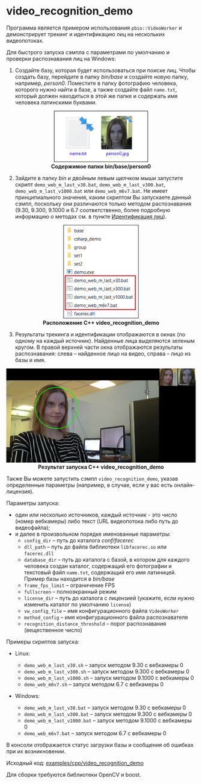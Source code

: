 # video_recognition_demo

Программа является примером использования `pbio::VideoWorker` и демонстрирует трекинг и идентификацию лиц на нескольких видеопотоках.

Для быстрого запуска сэмпла с параметрами по умолчанию и проверки распознавания лиц на Windows:

1. Создайте базу, которая будет использоваться при поиске лиц. Чтобы создать базу, перейдите в папку *bin/base* и создайте новую папку, например, *person0*. Поместите в папку фотографию человека, которого нужно найти в базе, а также создайте файл `name.txt`, который должен находиться в этой же папке и содержать имя человека латинскими буквами.

<p align="center">
<img width="250" src="../../img/video_rec_base_folder.png"><br>
<b>Содержимое папки bin/base/person0</b>
</p>

2. Зайдите в папку *bin* и двойным левым щелчком мыши запустите скрипт `demo_web_m_last_v30.bat`, `demo_web_m_last_v300.bat`, `demo_web_m_last_v1000.bat` или `demo_web_m6v7.bat`. Не имеет принципиального значения, каким скриптом Вы запускаете данный сэмпл, поскольку они различаются только методом распознавания (9.30, 9.300, 9.1000 и 6.7 соответственно, более подробную информацию о методах см. в пункте [Идентификация лиц](../../development/face_identification.md)).

<p align="center">
<img width="200" src="../../img/cpp_video_recognition.png"><br>
<b>Расположение C++ video_recognition_demo</b>
</p>

3. Результаты трекинга и идентификации отображаются в окнах (по одному на каждый источник). Найденные лица выделяются зеленым кругом. В правой верхней части окна отображаются результаты распознавания: слева – найденное лицо на видео, справа – лицо из базы и имя.

<p align="center">
<img width="700" src="../../img/video_rec_demo_result.png"><br>
<b>Результат запуска C++ video_recognition_demo</b>
</p>

Также Вы можете запустить сэмпл `video_recognition_demo`, указав определенные параметры (например, в случае, если у вас есть онлайн-лицензия).

Параметры запуска:

* один или несколько источников, каждый источник - это число (номер вебкамеры) либо текст (URL видеопотока либо путь до видеофайла);
* и далее в произвольном порядке именованные параметры:
    * `config_dir` – путь до каталога *conf/facerec*
    * `dll_path` – путь до файла библиотеки `libfacerec.so` или `facerec.dll`
    * `database_dir` – путь до каталога с базой, в котором для каждого человека создан каталог, содержащий его фотографии и текстовый файл `name.txt`, содержащий его имя латиницей. Пример базы находится в *bin/base*
    * `frame_fps_limit` – ограничение FPS
    * `fullscreen` – полноэкранный режим
    * `license_dir` – путь до каталога с лицензией (укажите, если нужно изменить каталог по умолчанию `license`)
    * `vw_config_file` – имя конфигурационного файла `VideoWorker`
    * `method_config` – имя конфигурационного файла распознавателя
    * `recognition_distance_threshold` – порог распознавания (вещественное число)

Примеры скриптов запуска:

* Linux:
    * `demo_web_m_last_v30.sh` – запуск методом 9.30 с вебкамеры 0
    * `demo_web_m_last_v300.sh` – запуск методом 9.300 с вебкамеры 0
    * `demo_web_m_last_v1000.sh` – запуск методом 9.1000 с вебкамеры 0
    * `demo_web_m6v7.sh` – запуск методом 6.7 с вебкамеры 0

* Windows:
    * `demo_web_m_last_v30.bat` – запуск методом 9.30 с вебкамеры 0
    * `demo_web_m_last_v300.bat` – запуск методом 9.300 с вебкамеры 0
    * `demo_web_m_last_v1000.bat` – запуск методом 9.1000 с вебкамеры 0
    * `demo_web_m6v7.bat` – запуск методом 6.7 с вебкамеры 0

В консоли отображается статус загрузки базы и сообщения об ошибках при их возникновении.

Исходный код: [examples/cpp/video_recognition_demo](../../../examples/cpp/video_recognition_demo)

Для сборки требуются библиотеки OpenCV и boost.
